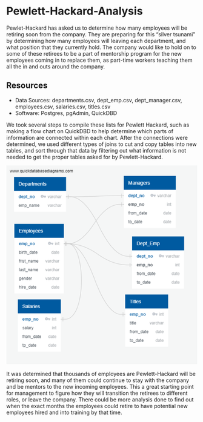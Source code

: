 # Pewlett-Hackard-Analysis

Pewlet-Hackard has asked us to determine how many employees will be retiring soon from the company. They are preparing for this “silver tsunami” by determining how many employees will leaving each department, and what position that they currently hold. The company would like to hold on to some of these retirees to be a part of mentorship program for the new employees coming in to replace them, as part-time workers teaching them all the in and outs around the company. 

## Resources
  - Data Sources: departments.csv, dept_emp.csv, dept_manager.csv, employees.csv, salaries.csv, titles.csv
  - Software: Postgres, pgAdmin, QuickDBD

We took several steps to compile these lists for Pewlett Hackard, such as making a flow chart on QuickDBD to help determine which parts of information are connected within each chart. After the connections were determined, we used different types of joins to cut and copy tables into new tables, and sort through that data by filtering out what information is not needed to get the proper tables asked for by Pewlett-Hackard.

![Table1](https://github.com/jugvirpabla/Pewlett-Hackard-Analysis/blob/master/EmployeeDB.png)



It was determined that thousands of employees are Pewlett-Hackard will be retiring soon, and many of them could continue to stay with the company and be mentors to the new incoming employees. This a great starting point for management to figure how they will transition the retirees to different roles, or leave the company. There could be more analysis done to find out when the exact months the employees could retire to have potential new employees hired and into training by that time.

